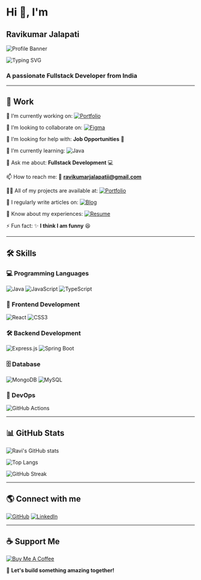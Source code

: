 # Hi 👋, I'm
## Ravikumar Jalapati

![Profile Banner](https://source.unsplash.com/1600x400/?technology,coding)

<img src="https://readme-typing-svg.herokuapp.com?font=Fira+Code&weight=600&size=22&pause=1000&color=F77F00&width=435&lines=Full-Stack+Developer;Passionate+about+Tech;Always+Learning" alt="Typing SVG" />

### A passionate Fullstack Developer from India

---

## 🚀 Work
🔭 I’m currently working on:
[![Portfolio](https://img.shields.io/badge/My%20Portfolio-%2312100E.svg?style=for-the-badge&logo=react&logoColor=white)](https://zingy-lollipop-b2dff4.netlify.app/)

👯 I’m looking to collaborate on:
[![Figma](https://img.shields.io/badge/Design%20Collaboration-%23F24E1E.svg?style=for-the-badge&logo=figma&logoColor=white)](https://digilabss.netlify.app/)

🤝 I’m looking for help with:
**Job Opportunities** 🏢

🌱 I’m currently learning:
![Java](https://img.shields.io/badge/Java-%23ED8B00.svg?style=for-the-badge&logo=openjdk&logoColor=white)

💬 Ask me about:
**Fullstack Development** 💻

📫 How to reach me:
📧 **ravikumarjalapatii@gmail.com**

👨‍💻 All of my projects are available at:
[![Portfolio](https://img.shields.io/badge/Project%20Showcase-%2312100E.svg?style=for-the-badge&logo=vercel&logoColor=white)](#)

📝 I regularly write articles on:
[![Blog](https://img.shields.io/badge/Read%20My%20Blogs-%2312100E.svg?style=for-the-badge&logo=hashnode&logoColor=white)](#)

📄 Know about my experiences:
[![Resume](https://img.shields.io/badge/View%20My%20Resume-%230077B5.svg?style=for-the-badge&logo=adobeacrobatreader&logoColor=white)](#)

⚡ Fun fact:
✨ **I think I am funny** 😆

---

## 🛠️ Skills

### 💻 Programming Languages
![Java](https://img.shields.io/badge/Java-%23ED8B00.svg?style=for-the-badge&logo=openjdk&logoColor=white)
![JavaScript](https://img.shields.io/badge/JavaScript-%23F7DF1E.svg?style=for-the-badge&logo=javascript&logoColor=black)
![TypeScript](https://img.shields.io/badge/TypeScript-%23007ACC.svg?style=for-the-badge&logo=typescript&logoColor=white)

### 🎨 Frontend Development
![React](https://img.shields.io/badge/React-%2361DAFB.svg?style=for-the-badge&logo=react&logoColor=black)
![CSS3](https://img.shields.io/badge/CSS3-%231572B6.svg?style=for-the-badge&logo=css3&logoColor=white)

### 🛠️ Backend Development
![Express.js](https://img.shields.io/badge/Express.js-%23000000.svg?style=for-the-badge&logo=express&logoColor=white)
![Spring Boot](https://img.shields.io/badge/Spring%20Boot-%236DB33F.svg?style=for-the-badge&logo=spring-boot&logoColor=white)

### 🗄️ Database
![MongoDB](https://img.shields.io/badge/MongoDB-%2347A248.svg?style=for-the-badge&logo=mongodb&logoColor=white)
![MySQL](https://img.shields.io/badge/MySQL-%234479A1.svg?style=for-the-badge&logo=mysql&logoColor=white)

### 🚀 DevOps
![GitHub Actions](https://img.shields.io/badge/GitHub%20Actions-%232088FF.svg?style=for-the-badge&logo=github-actions&logoColor=white)

---

## 📊 GitHub Stats
![Ravi's GitHub stats](https://github-readme-stats.vercel.app/api?username=jalapatiravikumar&show_icons=true&theme=radical)

![Top Langs](https://github-readme-stats.vercel.app/api/top-langs/?username=jalapatiravikumar&layout=compact&theme=radical)

![GitHub Streak](https://github-readme-streak-stats.herokuapp.com/?user=jalapatiravikumar&theme=radical)

---

## 🌎 Connect with me
[![GitHub](https://img.shields.io/badge/GitHub-%2312100E.svg?style=for-the-badge&logo=github&logoColor=white)](https://github.com/jalapatiravikumar)
[![LinkedIn](https://img.shields.io/badge/LinkedIn-%230077B5.svg?style=for-the-badge&logo=linkedin&logoColor=white)](https://www.linkedin.com/in/jalapatiravikumar)

---

## ☕ Support Me
[![Buy Me A Coffee](https://img.shields.io/badge/Buy%20Me%20A%20Coffee-%23FFDD00.svg?style=for-the-badge&logo=buy-me-a-coffee&logoColor=black)](#)

🚀 **Let's build something amazing together!**
